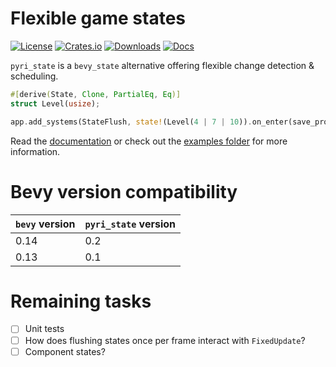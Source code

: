 # Flexible game states

[![License](https://img.shields.io/badge/license-MIT%2FApache-blue.svg)](https://github.com/benfrankel/pyri_state)
[![Crates.io](https://img.shields.io/crates/v/pyri_state.svg)](https://crates.io/crates/pyri_state)
[![Downloads](https://img.shields.io/crates/d/pyri_state.svg)](https://crates.io/crates/pyri_state)
[![Docs](https://docs.rs/pyri_state/badge.svg)](https://docs.rs/pyri_state/latest/pyri_state/)

`pyri_state` is a `bevy_state` alternative offering flexible change detection & scheduling.

```rust
#[derive(State, Clone, PartialEq, Eq)]
struct Level(usize);

app.add_systems(StateFlush, state!(Level(4 | 7 | 10)).on_enter(save_progress));
```

Read the [documentation](https://docs.rs/pyri_state/latest/pyri_state) or check out the [examples folder](/examples/) for more information.

# Bevy version compatibility

| `bevy` version | `pyri_state` version |
| -------------- | -------------------- |
| 0.14           | 0.2                  |
| 0.13           | 0.1                  |

# Remaining tasks

- [ ] Unit tests
- [ ] How does flushing states once per frame interact with `FixedUpdate`?
- [ ] Component states?
